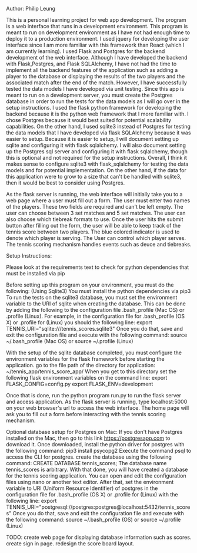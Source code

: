 Author: Philip Leung


This is a personal learning project for web app development. The program is a web interface that
runs in a development environment.  This program is meant to run on development environment as I have not
had enough time to deploy it to a production environment. I used jquery for developing the user interface since I am more familiar with this framework than React (which I am currently learning). I used Flask and
Postgres for the backend development of the web interface. Although I have developed the backend with Flask,Postgres, and Flask SQLAlchemy, I have not had the time to implement all the backend features
of the application such as adding a player to the database or displaying the results of the two players
and the associated match after the end of the match. However, I have successfully tested the data models
I have developed via unit testing. Since this app is meant to run on a development server, you must
create the Postgres database in order to run the tests for the data models as I will go over in the setup
instructions. I used the flask python framework for developing the backend because
it is the python web framework that I more familiar with. I chose Postgres because it would best suited
for potential scalability capabilities. On the other hand, I used sqlite3 instead of Postgres for testing the data models that I have developed via flask SQLAlchemy because it was easier to setup. Because it
is easier to setup, I will document setting up sqlite and configuring it with flask sqlalchemy. I will
also document setting up the Postgres sql server and configuring it with flask sqlalchemy, though
this is optional and not required for the setup instructions. Overall, I think it makes sense to configure
sqlite3 with flask_sqlalchemy for testing the data models and for potential implementation. On the other hand,
if the data for this application were to grow to a size that can't be handled with sqlite3, then it would be
best to consider using Postgres.


As the flask server is running, the web interface will initially take you to a web page where a user must fill out a form. The user must enter two names of the players. These two fields are required and can't be left empty. The user can choose between 3 set matches and 5 set matches. The user can also choose which tiebreak
formats to use. Once the user hits the submit button after filling out the form, the user will be
able to keep track of the tennis score between two players.  The blue colored indicator is used
to denote which player is serving. The User can control which player serves. The tennis scoring mechanism
handles events such as deuce and tiebreaks.

Setup Instructions:

Please look at the requirements text to check for python dependencies that
must be installed via pip

Before setting up this program on your environment, you must do the following:
(Using Sqlite3)
You must install the python dependencies via pip3
To run the tests on the sqlite3 database, you must set the environment variable to the URI of sqlite
when creating the database.
This can be done by adding the following to the configuration file .bash_profile (Mac OS) or .profile (Linux).
For example, in the configuration file for .bash_profile (OS X) or .profile for (Linux) you should the
following line:
export TENNIS_URI="sqlite:///tennis_scores.sqlite3"
Once you do that, save and exit the configuration file and execute with the following command:
source ~/.bash_profile (Mac OS) or
source ~/.profile (Linux)

With the setup of the sqlite database completed, you must configure the environment variables for the
flask framework before starting the application.
go to the file path of the directory for application:
~/tennis_app/tennis_score_app/
When you get to this directory set the following flask environment variables on the command line:
export FLASK_CONFIG=config.py
export FLASK_ENV=development

Once that is done, run the python program run.py to run the flask server and access application.
As the flask server is running, type localhost:5000 on your web browser's url to access the web interface.
The home page will ask you to fill out a form before interacting with the tennis scoring mechanism.




Optional database setup for Postgres on Mac:
If you don't have Postgres installed on the Mac, then go to this link https://postgresapp.com
to download it.
Once downloaded, install the python driver for postgres with the following command:
pip3 install psycopg2
Execute the command psql to access the CLI for postgres.
create the database using the following command:
CREATE DATABASE tennis_scores;
The database name tennis_scores is arbitrary. With that done, you will have created a database for
the tennis scoring application.
You can open and edit the configuration files using nano or another text editor.
After that, set the environment variable to URI (Uniform Resource Identifier) of postgres in the configuration
file for .bash_profile (OS X) or .profile for (Linux) with the following line:
export TENNIS_URI="postgresql://postgres:postgres@localhost:5432/tennis_scores"
Once you do that, save and exit the configuration file and execute with the following command:
source ~/.bash_profile (OS) or
source ~/.profile (Linux)

TODO:
create web page for displaying database information such as scores.
create sign in page.
redesign the score board layout.
